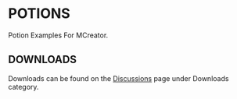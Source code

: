 # POTIONS
Potion Examples For MCreator.

## DOWNLOADS
Downloads can be found on the [Discussions](https://github.com/MCreator-Examples/Potions/discussions) page under Downloads category.
